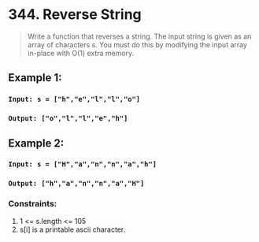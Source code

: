 # 344. Reverse String
>Write a function that reverses a string. The input string is given as an array of characters s. You must do this by modifying the input array in-place with O(1) extra memory.

## Example 1:

### `Input: s = ["h","e","l","l","o"]`
### `Output: ["o","l","l","e","h"]`

## Example 2:

### `Input: s = ["H","a","n","n","a","h"]`
### `Output: ["h","a","n","n","a","H"]`

### Constraints:

1.  1 <= s.length <= 105
2.  s[i] is a printable ascii character.
